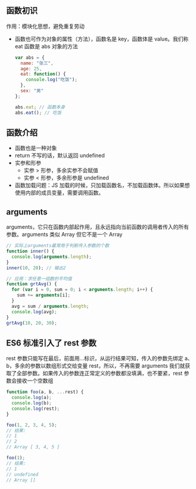 ## 函数初识

作用：模块化思想，避免重复劳动

- 函数也可作为对象的属性（方法），函数名是 key，函数体是 value。我们称 eat 函数是 abs 对象的方法

  ```js
  var abs = {
    name: "张三",
    age: 25,
    eat: function() {
      console.log("吃饭");
    },
    sex: "男"
  };

  abs.eat; // 函数本身
  abs.eat(); // 吃饭
  ```

## 函数介绍

- 函数也是一种对象
- return 不写的话，默认返回 undefined
- 实参和形参
  - 实参 > 形参，多余实参不会赋值
  - 实参 < 形参，多余形参是 undefined
- 函数加载问题：JS 加载的时候，只加载函数名，不加载函数体。所以如果想使用内部的成员变量，需要调用函数。

## arguments

arguments，它只在函数内部起作用，且永远指向当前函数的调用者传入的所有参数。arguments 类似 Array 但它不是一个 Array

```js
// 实际上arguments最常用于判断传入参数的个数
function inner() {
  console.log(arguments.length);
}
inner(10, 20); // 输出2

// 应用：求任意一组数的平均值
function grtAvg() {
  for (var i = 0, sum = 0; i < arguments.length; i++) {
    sum += arguments[i];
  }
  avg = sum / arguments.length;
  console.log(avg);
}
grtAvg(10, 20, 30);
```

## ES6 标准引入了 rest 参数

rest 参数只能写在最后，前面用...标识，从运行结果可知，传入的参数先绑定 a、b，多余的参数以数组形式交给变量 rest，所以，不再需要 arguments 我们就获取了全部参数。如果传入的参数连正常定义的参数都没填满，也不要紧，rest 参数会接收一个空数组

```js
function foo(a, b, ...rest) {
  console.log(a);
  console.log(b);
  console.log(rest);
}

foo(1, 2, 3, 4, 5);
// 结果:
// 1
// 2
// Array [ 3, 4, 5 ]

foo(1);
// 结果:
// 1
// undefined
// Array []
```
